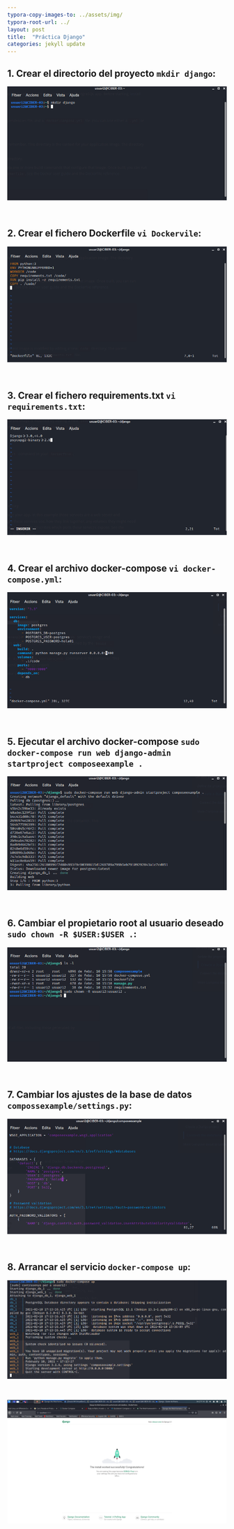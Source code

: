 ```yaml
---
typora-copy-images-to: ../assets/img/
typora-root-url: ../
layout: post
title:  "Práctica Django"
categories: jekyll update
---
```

## 1. Crear el directorio del proyecto `mkdir django`:

![mkdir_django](/assets/img/mkdir_django-1612977875806.png)

<br>

## 2. Crear el fichero Dockerfile `vi Dockervile`:

![Dockerfile](/assets/img/Dockerfile-1612977882938.png)

<br>



## 3. Crear el fichero requirements.txt `vi requirements.txt`:

![Requirements](/assets/img/Requirements-1612977895440.png)



<br>

## 4. Crear el archivo docker-compose `vi docker-compose.yml`:



![Docker_Compose_bienx3](/assets/img/Docker_Compose_bienx3-1612977901600.png)



<br>

## 5. Ejecutar el archivo docker-compose `sudo docker-compose run web django-admin startproject composeexample .`

![Docker_Project_ejec](/assets/img/Docker_Project_ejec.png)

<br>

## 6. Cambiar el propietario root al usuario deseado `sudo chown -R $USER:$USER .`:

![Chown](/assets/img/Chown.png)



<br>

## 7. Cambiar los ajustes de la base de datos `compossexample/settings.py`:

![Settings-py_bien](/assets/img/Settings-py_bien.png)

<br>

## 8. Arrancar el servicio `docker-compose up`:

![up](/assets/img/up.png)



<br>

![Django_localhost](/assets/img/Django_localhost.png)